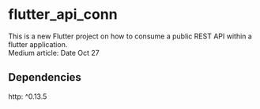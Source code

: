 # flutter_api_conn

This is a new Flutter project on how to consume a public REST API within a flutter application. </br>
Medium article: <insert link> Date Oct 27

## Dependencies
http: ^0.13.5
